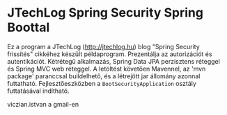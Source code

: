 JTechLog Spring Security Spring Boottal
=======================================

Ez a program a JTechLog (<http://jtechlog.hu>) blog "Spring Security frissítés" cikkéhez készült példaprogram.
Prezentálja az autorizációt és autentikációt. Kétrétegű alkalmazás, Spring Data JPA perzisztens réteggel és Spring MVC
web réteggel. A letöltést követően Mavennel, az 'mvn package' paranccsal buildelhető,
és a létrejött jar állomány azonnal futtatható. Fejlesztőeszközben a `BootSecurityApplication`
osztály futtatásával indítható.

viczian.istvan a gmail-en